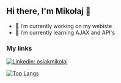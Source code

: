 ## Hi there, I'm Mikołaj 👋

-   🔭 I’m currently working on my webiste
-   🌱 I’m currently learning AJAX and API's

### My links

[![Linkedin: osiakmikolaj](https://img.shields.io/badge/-osiakmikolaj-blue?style=flat-square&logo=Linkedin&logoColor=white&link=https://www.linkedin.com/in/osiakmikolaj/)](https://www.linkedin.com/in/osiakmikolaj/)

[![Top Langs](https://github-readme-stats.vercel.app/api/top-langs/?username=osiakmikolaj)](https://github.com/osiakmikolaj/github-readme-stats)

<!-- ![Mikołaj's GitHub stats](https://github-readme-stats.vercel.app/api?username=osiakmikolaj&hide=contribs&count_private=true&show_icons=true) -->
